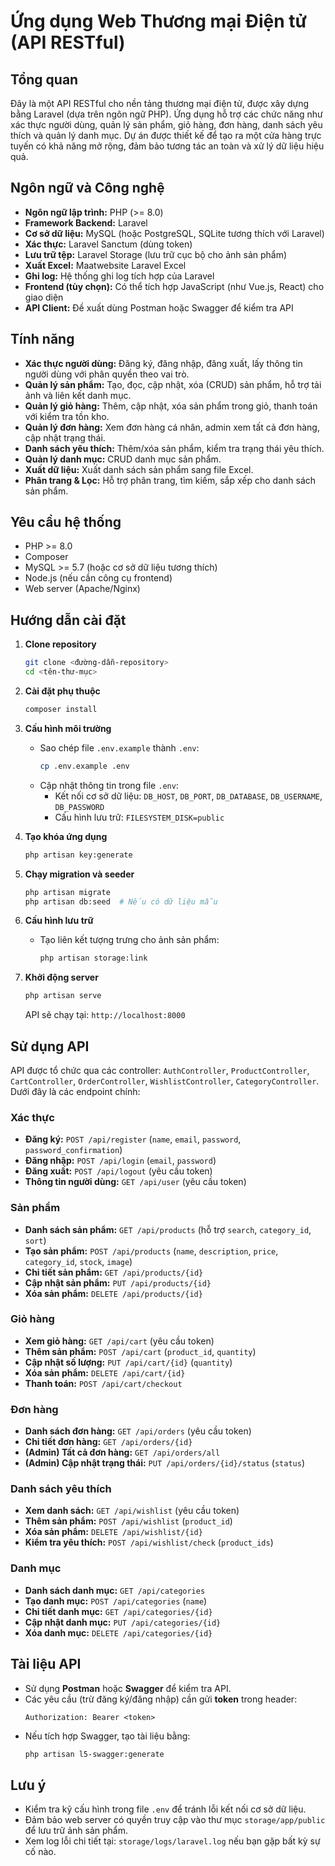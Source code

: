 # Ứng dụng Web Thương mại Điện tử (API RESTful)

## Tổng quan

Đây là một API RESTful cho nền tảng thương mại điện tử, được xây dựng bằng Laravel (dựa trên ngôn ngữ PHP). Ứng dụng hỗ trợ các chức năng như xác thực người dùng, quản lý sản phẩm, giỏ hàng, đơn hàng, danh sách yêu thích và quản lý danh mục. Dự án được thiết kế để tạo ra một cửa hàng trực tuyến có khả năng mở rộng, đảm bảo tương tác an toàn và xử lý dữ liệu hiệu quả.

## Ngôn ngữ và Công nghệ

* **Ngôn ngữ lập trình:** PHP (>= 8.0)
* **Framework Backend:** Laravel
* **Cơ sở dữ liệu:** MySQL (hoặc PostgreSQL, SQLite tương thích với Laravel)
* **Xác thực:** Laravel Sanctum (dùng token)
* **Lưu trữ tệp:** Laravel Storage (lưu trữ cục bộ cho ảnh sản phẩm)
* **Xuất Excel:** Maatwebsite Laravel Excel
* **Ghi log:** Hệ thống ghi log tích hợp của Laravel
* **Frontend (tùy chọn):** Có thể tích hợp JavaScript (như Vue.js, React) cho giao diện
* **API Client:** Đề xuất dùng Postman hoặc Swagger để kiểm tra API

## Tính năng

* **Xác thực người dùng:** Đăng ký, đăng nhập, đăng xuất, lấy thông tin người dùng với phân quyền theo vai trò.
* **Quản lý sản phẩm:** Tạo, đọc, cập nhật, xóa (CRUD) sản phẩm, hỗ trợ tải ảnh và liên kết danh mục.
* **Quản lý giỏ hàng:** Thêm, cập nhật, xóa sản phẩm trong giỏ, thanh toán với kiểm tra tồn kho.
* **Quản lý đơn hàng:** Xem đơn hàng cá nhân, admin xem tất cả đơn hàng, cập nhật trạng thái.
* **Danh sách yêu thích:** Thêm/xóa sản phẩm, kiểm tra trạng thái yêu thích.
* **Quản lý danh mục:** CRUD danh mục sản phẩm.
* **Xuất dữ liệu:** Xuất danh sách sản phẩm sang file Excel.
* **Phân trang & Lọc:** Hỗ trợ phân trang, tìm kiếm, sắp xếp cho danh sách sản phẩm.

## Yêu cầu hệ thống

* PHP >= 8.0
* Composer
* MySQL >= 5.7 (hoặc cơ sở dữ liệu tương thích)
* Node.js (nếu cần công cụ frontend)
* Web server (Apache/Nginx)

## Hướng dẫn cài đặt

1.  **Clone repository**
    ```bash
    git clone <đường-dẫn-repository>
    cd <tên-thư-mục>
    ```

2.  **Cài đặt phụ thuộc**
    ```bash
    composer install
    ```

3.  **Cấu hình môi trường**

    * Sao chép file `.env.example` thành `.env`:
        ```bash
        cp .env.example .env
        ```
    * Cập nhật thông tin trong file `.env`:
        * Kết nối cơ sở dữ liệu: `DB_HOST`, `DB_PORT`, `DB_DATABASE`, `DB_USERNAME`, `DB_PASSWORD`
        * Cấu hình lưu trữ: `FILESYSTEM_DISK=public`

4.  **Tạo khóa ứng dụng**
    ```bash
    php artisan key:generate
    ```

5.  **Chạy migration và seeder**
    ```bash
    php artisan migrate
    php artisan db:seed  # Nếu có dữ liệu mẫu
    ```

6.  **Cấu hình lưu trữ**

    * Tạo liên kết tượng trưng cho ảnh sản phẩm:
        ```bash
        php artisan storage:link
        ```

7.  **Khởi động server**
    ```bash
    php artisan serve
    ```

    API sẽ chạy tại: `http://localhost:8000`

## Sử dụng API

API được tổ chức qua các controller: `AuthController`, `ProductController`, `CartController`, `OrderController`, `WishlistController`, `CategoryController`. Dưới đây là các endpoint chính:

### Xác thực

* **Đăng ký:** `POST /api/register` (`name`, `email`, `password`, `password_confirmation`)
* **Đăng nhập:** `POST /api/login` (`email`, `password`)
* **Đăng xuất:** `POST /api/logout` (yêu cầu token)
* **Thông tin người dùng:** `GET /api/user` (yêu cầu token)

### Sản phẩm

* **Danh sách sản phẩm:** `GET /api/products` (hỗ trợ `search`, `category_id`, `sort`)
* **Tạo sản phẩm:** `POST /api/products` (`name`, `description`, `price`, `category_id`, `stock`, `image`)
* **Chi tiết sản phẩm:** `GET /api/products/{id}`
* **Cập nhật sản phẩm:** `PUT /api/products/{id}`
* **Xóa sản phẩm:** `DELETE /api/products/{id}`

### Giỏ hàng

* **Xem giỏ hàng:** `GET /api/cart` (yêu cầu token)
* **Thêm sản phẩm:** `POST /api/cart` (`product_id`, `quantity`)
* **Cập nhật số lượng:** `PUT /api/cart/{id}` (`quantity`)
* **Xóa sản phẩm:** `DELETE /api/cart/{id}`
* **Thanh toán:** `POST /api/cart/checkout`

### Đơn hàng

* **Danh sách đơn hàng:** `GET /api/orders` (yêu cầu token)
* **Chi tiết đơn hàng:** `GET /api/orders/{id}`
* **(Admin) Tất cả đơn hàng:** `GET /api/orders/all`
* **(Admin) Cập nhật trạng thái:** `PUT /api/orders/{id}/status` (`status`)

### Danh sách yêu thích

* **Xem danh sách:** `GET /api/wishlist` (yêu cầu token)
* **Thêm sản phẩm:** `POST /api/wishlist` (`product_id`)
* **Xóa sản phẩm:** `DELETE /api/wishlist/{id}`
* **Kiểm tra yêu thích:** `POST /api/wishlist/check` (`product_ids`)

### Danh mục

* **Danh sách danh mục:** `GET /api/categories`
* **Tạo danh mục:** `POST /api/categories` (`name`)
* **Chi tiết danh mục:** `GET /api/categories/{id}`
* **Cập nhật danh mục:** `PUT /api/categories/{id}`
* **Xóa danh mục:** `DELETE /api/categories/{id}`

## Tài liệu API

* Sử dụng **Postman** hoặc **Swagger** để kiểm tra API.
* Các yêu cầu (trừ đăng ký/đăng nhập) cần gửi **token** trong header:
    ```
    Authorization: Bearer <token>
    ```
* Nếu tích hợp Swagger, tạo tài liệu bằng:
    ```bash
    php artisan l5-swagger:generate
    ```

## Lưu ý

* Kiểm tra kỹ cấu hình trong file `.env` để tránh lỗi kết nối cơ sở dữ liệu.
* Đảm bảo web server có quyền truy cập vào thư mục `storage/app/public` để lưu trữ ảnh sản phẩm.
* Xem log lỗi chi tiết tại: `storage/logs/laravel.log` nếu bạn gặp bất kỳ sự cố nào.
  
